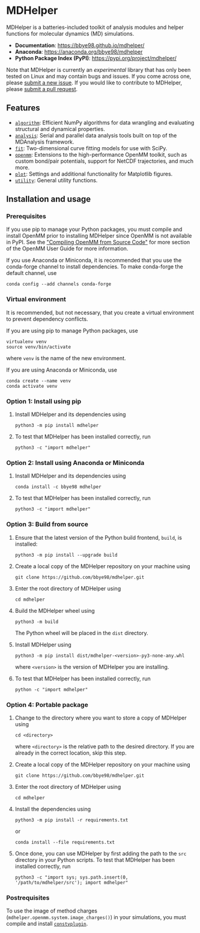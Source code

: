 # MDHelper

MDHelper is a batteries-included toolkit of analysis modules and helper
functions for molecular dynamics (MD) simulations.

* **Documentation**: https://bbye98.github.io/mdhelper/
* **Anaconda**: https://anaconda.org/bbye98/mdhelper
* **Python Package Index (PyPI)**: https://pypi.org/project/mdhelper/

Note that MDHelper is currently an *experimental* library that has 
only been tested on Linux and may contain bugs and issues. If you come 
across one, please 
[submit a new issue](https://github.com/bbye98/mdhelper/issues/new). If 
you would like to contribute to MDHelper, please 
[submit a pull request](https://github.com/bbye98/mdhelper/compare).

## Features

* [`algorithm`](https://github.com/bbye98/mdhelper/tree/main/src/mdhelper/algorithm): 
Efficient NumPy algorithms for data wrangling and evaluating structural 
and dynamical properties.
* [`analysis`](https://github.com/bbye98/mdhelper/tree/main/src/mdhelper/analysis): 
Serial and parallel data analysis tools built on top of the MDAnalysis 
framework.
* [`fit`](https://github.com/bbye98/mdhelper/tree/main/src/mdhelper/fit): 
Two-dimensional curve fitting models for use with SciPy.
* [`openmm`](https://github.com/bbye98/mdhelper/tree/main/src/mdhelper/openmm): 
Extensions to the high-performance OpenMM toolkit, such as custom 
bond/pair potentials, support for NetCDF trajectories, and much more.
* [`plot`](https://github.com/bbye98/mdhelper/tree/main/src/mdhelper/plot): 
Settings and additional functionality for Matplotlib figures.
* [`utility`](https://github.com/bbye98/mdhelper/tree/main/src/mdhelper/utility): 
General utility functions.

## Installation and usage

### Prerequisites

If you use pip to manage your Python packages, you must compile and 
install OpenMM prior to installing MDHelper since OpenMM is not 
available in PyPI. See the 
["Compiling OpenMM from Source Code"](http://docs.openmm.org/latest/userguide/library/02_compiling.html) 
for more section of the OpenMM User Guide for more information.

If you use Anaconda or Miniconda, it is recommended that you use the 
conda-forge channel to install dependencies. To make conda-forge the
default channel, use

    conda config --add channels conda-forge

### Virtual environment

It is recommended, but not necessary, that you create a virtual 
environment to prevent dependency conflicts.

If you are using pip to manage Python packages, use

    virtualenv venv
    source venv/bin/activate

where `venv` is the name of the new environment.

If you are using Anaconda or Miniconda, use

    conda create --name venv
    conda activate venv

### Option 1: Install using pip

 1. Install MDHelper and its dependencies using 

        python3 -m pip install mdhelper

 2. To test that MDHelper has been installed correctly, run

        python3 -c "import mdhelper"

### Option 2: Install using Anaconda or Miniconda

 1. Install MDHelper and its dependencies using

        conda install -c bbye98 mdhelper

 2. To test that MDHelper has been installed correctly, run

        python3 -c "import mdhelper"

### Option 3: Build from source

 1. Ensure that the latest version of the Python build frontend, 
    `build`, is installed:

        python3 -m pip install --upgrade build

 2. Create a local copy of the MDHelper repository on your machine using

        git clone https://github.com/bbye98/mdhelper.git

 3. Enter the root directory of MDHelper using

        cd mdhelper

 4. Build the MDHelper wheel using

        python3 -m build

    The Python wheel will be placed in the `dist` directory.

 5. Install MDHelper using

        python3 -m pip install dist/mdhelper-<version>-py3-none-any.whl

    where `<version>` is the version of MDHelper you are installing.

 6. To test that MDHelper has been installed correctly, run

        python -c "import mdhelper"

### Option 4: Portable package

 1. Change to the directory where you want to store a copy of MDHelper using

        cd <directory>

    where `<directory>` is the relative path to the desired directory. 
    If you are already in the correct location, skip this step.

 2. Create a local copy of the MDHelper repository on your machine using

        git clone https://github.com/bbye98/mdhelper.git

 3. Enter the root directory of MDHelper using

        cd mdhelper

 4. Install the dependencies using

        python3 -m pip install -r requirements.txt

    or

        conda install --file requirements.txt

 5. Once done, you can use MDHelper by first adding the path to the 
    `src` directory in your Python scripts. To test that MDHelper has 
    been installed correctly, run

        python3 -c "import sys; sys.path.insert(0, '/path/to/mdhelper/src'); import mdhelper"

### Postrequisites

To use the image of method charges 
(`mdhelper.openmm.system.image_charges()`) in your simulations, you must
compile and install [`constvplugin`](https://github.com/scychon/openmm_constV).